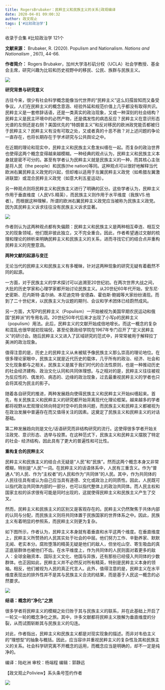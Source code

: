 ```yaml
---
title: RogersBrubaker：民粹主义和民族主义的关系|政观编译
date: 2020-04-01 09:00:32
author: 政文观止
tags: ['#比较政治学']
---
```



收录于合集 #比较政治学 121个

**文献来源：** Brubaker, R. (2020). Populism and Nationalism. _Nations and
Nationalism_ , 26(1), 44-66.

  

 **作者简介：** Rogers
Brubaker，加州大学洛杉矶分校（UCLA）社会学教授、基金会主席，研究兴趣为比较和历史视野中的移民、公民、族群与民族主义。

![](/images/320/2.jpeg)  
  

  

  

  

 **研究背景与研究意义**

  

古往今来，很少有社会科学概念能像当代世界的“民粹主义”这么妇孺皆知而又备受争议。人们在民粹主义的概念意涵、经验外延和规范价值上几乎都没有取得共识。民粹主义是一套修辞话语，还是一类真实的政治现象，又或一种深刻的社会结构？民粹主义是民主环境中的必然产物，还是偶发性的病态反应？民粹主义在意识形态光谱的左侧还是右侧？美国优先的“特朗普主义”和反对移民的欧洲政党能否都被归于民粹主义？民粹主义有没有可取之处，又或者真的十恶不赦？对上述问题的争论一直存在，也将长期存在于学术研究与公共舆论之中。

  

在近期的理论和现实中，民粹主义和民族主义愈发纠缠在一起。而复杂的政治世界也使得这两个概念变得越来越模糊。一种经典的观点认为，民粹主义和民族主义本身就是密不可分的。甚至有学者认为民粹主义就是民族主义的一种，而其核心主张是将人民（the
people）和民族(the
nation)等同。这种观点可以很好地解释当代欧洲右翼民粹主义政党的兴起，但却难以适用于左翼民粹主义政党（如希腊左翼激进联盟）或混合民粹主义政党（如意大利五星运动）。

  

另一种观点则将民粹主义和民族主义进行了明确的区分。这些学者认为，民粹主义作用于垂直维度（人民VS.精英），而民族主义则作用于水平维度（我族VS.他者）。而根据这种理解，所谓的欧洲右翼民粹主义政党应当被称为民族主义政党。因为其民粹主义诉求往往没有民族主义诉求显著。

  

![](/images/320/3.png)

  

作者则认为这两种观点都有失偏颇：民粹主义和民族主义是两种相互牵连、相互交叉的现象领域，他们既非彼此独立，又不完全重合。因此，作者希望通过文献的梳理和理论的辨析来明确民粹主义和民族主义的关系，进而寻找它们的结合点并重构民粹主义的完整意涵。

  

  

 **两种文献的起源与变迁**

  

无论当代的民粹主义和民族主义有多暧昧，针对这两种现象的研究无疑有着截然不同的起源。

  

一方面，对于民族主义的学术探讨可以追溯至20世纪初。在两次世界大战之间，大批的历史学家和心理学家都开始讨论民族主义。从20世纪60年代开始，安东尼·史密斯、厄内斯特·盖尔纳、本尼迪克特·安德森、霍伯斯·鲍姆等大家纷纷涌现。而到了二十世纪末，以民族主义为议题的期刊、会议和学术团体已经蔚然成风。

  

另一方面，大写P的民粹主义（Populism）一开始被视为美国早期农民运动和俄国“民粹派”的专用名词。20世纪50年代后来才出现了小写p的民粹主义（populism）用法。此后，民粹主义的文献开始成倍地增长。而这一概念的复杂和混乱也很早就初现端倪，甚至伦敦政经学院在1967年专门召开了“定义民粹主义”的研讨会。随后民粹主义又进入了区域研究的范式中，并常常被用于解释拉丁美洲的政治现象。

  

值得注意的是，历史上的民粹主义从未被赋予像民族主义那么崇高的理论地位。在很多理论家眼中，民族主义就是近代历史的载体，几乎所有的政治、经济、社会和文化现象都与之相关。民族主义是属于我们时代的合法性原则，也是一种推动历史的社会经济建构、政治文化认同和共同体理想。与之相对的是，民粹主义往往被视为反应性的、偶发的、病态的、边缘的政治现象，过去最重视民粹主义的学者也只会将其视为民主的影子。

  

随着各自研究的推进，两种发展趋向使得民族主义和民粹主义开始纠缠起来。首先，有关民族主义和民粹主义的研究都开始背离现代化理论框架。越来越多的学者都将视野从宏观理论转向特定时空中的具体问题，而民族主义和民粹主义都被视为在政治发展中普遍存在而又值得关注的因素。这奠定了民族主义和民粹主义的对话基础。

  

第二种发展趋向则是文化/话语研究而非结构研究的流行。这使得很多学者开始关注政党、意识形态、选举与投票。在这种范式下，民族主义和民粹主义摆脱了特定的社会-
经济结构，因此具有了更大的普遍性和可比性。

  

  

 **重构复合的民粹主义**

  

民粹主义和民族主义的结合点无疑是“人民”和“民族”。然而这两个概念本身又非常模糊，特别是“人民”一词。在民粹主义的话语体系中，人民有三重含义。作为“普通人”的人民、作为“主权者”的人民和作为“共同体”的人民。其中，作为共同体的人民往往具有或认为自己应当具有道德、文化或政治上的同质性。因此，人民既可以指代政治共同体内部的一部分，也可以指代整体上的政治共同体。而人民主权和国家主权的诉求很有可能是同时出现的，这就使得民粹主义和民族主义产生了交叉。

  

然而，民粹主义和民族主义的区别又是客观存在的。民粹主义仍然聚焦于共体内部的认同与分配，而民族主义则将共同体置于民族国家的世界体系之中。因此，民族主义有着明显的参照系，而民粹主义则更为复杂。

  

如下图所示，作者认为，民粹主义本身就有着垂直和水平这两个维度。在垂直维度上，民粹主义所赞扬的人民其实处于社会的中层。他们努力工作、辛勤养家、默默无闻、老实本分。腐败堕落的精英无疑是他们的敌人，但坐吃山空、寄生吸血的真正底层群体也被他们不齿。在水平维度上，作为共同体的人民则面对着更多的敌人：全球金融资本、国际主义文化、他国与异族，还有那些已经侵入共同体的少数群体。也正因如此，民粹主义并不必然反对所有精英，特别是民粹主义本身的领袖。相反，他们被视为人民的真正代言人。此外，值得注意的是，民粹主义在水平维度表现出的排外性并不是其与民族主义合流的结果，而是基于人民这一概念的必然要求。

  

![](/images/320/4.png)

  

  

 **结语：概念的“净化”之旅**

  

很多学者将民粹主义的模糊之处归咎于其与民族主义的联系，并在此基础上开启了一轮又一轮的概念净化之旅。其中，许多文献都将民粹主义肢解为垂直维度的分裂，从而试图斩断其与民族主义的勾连。

  

对此，作者指出，民粹主义和民族主义都是对现实现象的描述。而非对韦伯主义的“理想型”的抽象与概括。因此，应当容许并重视民粹主义的复杂性及其和民族主义的关系。社会科学研究离不开概念的运用，而概念应当是明确的，却不一定是纯净的。

  

编译：陆屹洲 审校：杨端程 编辑：郭静远

【政文观止Poliview】系头条号签约作者

  

![](/images/320/5.jpeg)

  

